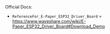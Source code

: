 Official Docs:
- `ReferenceFor_E-Paper_ESP32_Driver_Board` = https://www.waveshare.com/wiki/E-Paper_ESP32_Driver_Board#Download_Demo